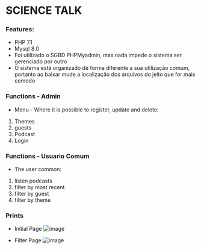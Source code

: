 # SCIENCE TALK
### Features: 
- PHP 7.1
- Mysql 8.0
- Foi utilizado o SGBD PHPMyadmin, mas nada impede o sistema ser gerenciado por outro
- O sistema está organizado de forma diferente a sua utilização comum, portanto ao baixar mude a localização dos arquivos do jeito que for mais comodo

### Functions - Admin
- Menu - Where it is possible to register, update and delete:
1. Themes
2. guests
3. Podcast
4. Login 

### Functions - Usuario Comum
- The user common:
1. listen podcasts
2. filter by most recent
3. filter by guest
4. filter by theme

### Prints
- Initial Page
![image](https://user-images.githubusercontent.com/41880119/64927655-f46f6580-d7e3-11e9-8891-47e26e8b6cd6.png)

- Filter Page
![image](https://user-images.githubusercontent.com/41880119/64927665-149f2480-d7e4-11e9-9e99-567441a29df3.png)


